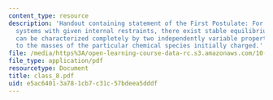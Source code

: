 ```yaml
---
content_type: resource
description: 'Handout containing statement of the First Postulate: For closed simple
  systems with given internal restraints, there exist stable equilibrium states that
  can be characterized completely by two independently variable properties in addition
  to the masses of the particular chemical species initially charged.'
file: /media/https%3A/open-learning-course-data-rc.s3.amazonaws.com/10-40-chemical-engineering-thermodynamics-fall-2003/e5ac64013a781cb7c31c57bdeea5dddf_class_8.pdf
file_type: application/pdf
resourcetype: Document
title: class_8.pdf
uid: e5ac6401-3a78-1cb7-c31c-57bdeea5dddf
---
```

